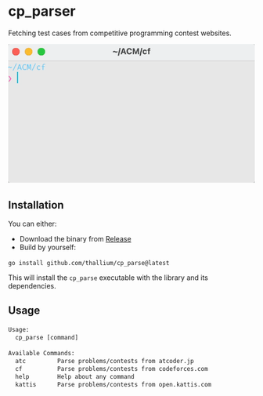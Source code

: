 # cp_parser
Fetching test cases from competitive programming contest websites.

![image](https://github.com/thallium/cp_parse/blob/main/demo/cp-parse-demo.gif)

## Installation

You can either:
- Download the binary from [Release](https://github.com/thallium/cp_parse/releases)
- Build by yourself:

`go install github.com/thallium/cp_parse@latest`

This will install the `cp_parse` executable with the library and its dependencies.

## Usage
```
Usage:
  cp_parse [command]

Available Commands:
  atc         Parse problems/contests from atcoder.jp
  cf          Parse problems/contests from codeforces.com
  help        Help about any command
  kattis      Parse problems/contests from open.kattis.com
 ```
